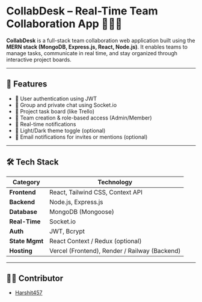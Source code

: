 # CollabDesk – Real-Time Team Collaboration App 🧑‍💻💬

**CollabDesk** is a full-stack team collaboration web application built using the **MERN stack (MongoDB, Express.js, React, Node.js)**. It enables teams to manage tasks, communicate in real time, and stay organized through interactive project boards.

---

## 🚀 Features

- 🔐 User authentication using JWT
- 💬 Group and private chat using Socket.io
- 📝 Project task board (like Trello)
- 👥 Team creation & role-based access (Admin/Member)
- 🔔 Real-time notifications
- 🌙 Light/Dark theme toggle (optional)
- 📧 Email notifications for invites or mentions (optional)

---

## 🛠️ Tech Stack

| Category       | Technology         |
|----------------|--------------------|
| **Frontend**   | React, Tailwind CSS, Context API |
| **Backend**    | Node.js, Express.js |
| **Database**   | MongoDB (Mongoose) |
| **Real-Time**  | Socket.io          |
| **Auth**       | JWT, Bcrypt        |
| **State Mgmt** | React Context / Redux (optional) |
| **Hosting**    | Vercel (Frontend), Render / Railway (Backend) |

---

## 👨‍💻 Contributor

- [Harshit457](https://github.com/Harshit457)



